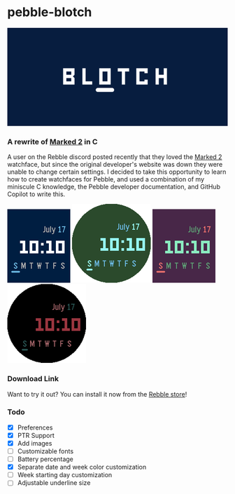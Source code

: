 # pebble-blotch
![banner](./images/appstore-banner.png)
### A rewrite of [Marked 2](https://apps.rebble.io/en_US/application/52aeeadab2a37d1efb000002) in C

A user on the Rebble discord posted recently that they loved the [Marked 2](https://apps.rebble.io/en_US/application/52aeeadab2a37d1efb000002) watchface, but since the original developer's website was down they were unable to change certain settings. I decided to take this opportunity to learn how to create watchfaces for Pebble, and used a combination of my miniscule C knowledge, the Pebble developer documentation, and GitHub Copilot to write this.

![basalt-blue](./images/screenshots/basalt-blue.png)
![chalk-green](./images/screenshots/chalk-green.png)
![basalt-purple](./images/screenshots/basalt-purple.png)
![chalk-red](./images/screenshots/chalk-black.png)

### Download Link
Want to try it out? You can install it now from the [Rebble store](https://apps.rebble.io/en_US/application/67ae29f70554c60009de76df)!


### Todo
- [x] Preferences
- [x] PTR Support
- [x] Add images
- [ ] Customizable fonts
- [ ] Battery percentage
- [x] Separate date and week color customization
- [ ] Week starting day customization
- [ ] Adjustable underline size